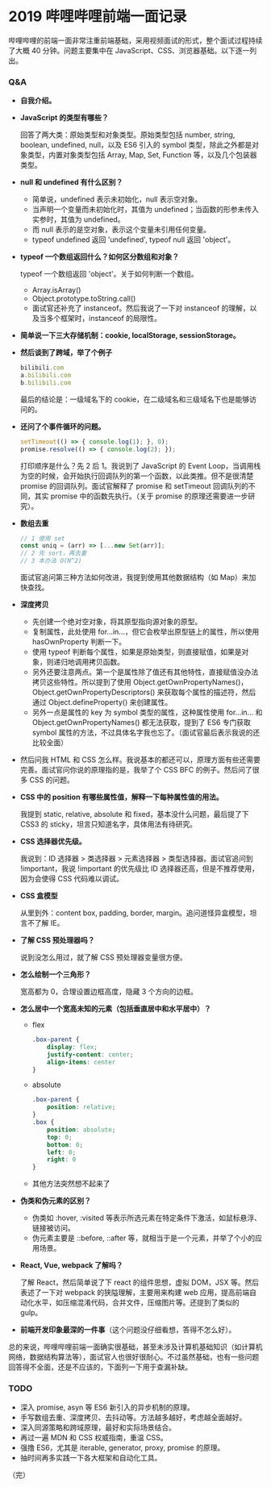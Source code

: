 # 2019 哔哩哔哩前端一面记录

哔哩哔哩的前端一面非常注重前端基础，采用视频面试的形式，整个面试过程持续了大概 40 分钟。问题主要集中在 JavaScript、CSS、浏览器基础。以下逐一列出。

### Q&A

- **自我介绍。**

- **JavaScript 的类型有哪些？**

  回答了两大类：原始类型和对象类型。原始类型包括 number, string, boolean, undefined, null，以及 ES6 引入的 symbol 类型，除此之外都是对象类型，内置对象类型包括 Array, Map, Set, Function 等，以及几个包装器类型。

- **null 和 undefined 有什么区别？**

  - 简单说，undefined 表示未初始化，null 表示空对象。
  - 当声明一个变量而未初始化时，其值为 undefined；当函数的形参未传入实参时，其值为 undefined。
  - 而 null 表示的是空对象，表示这个变量未引用任何变量。
  - typeof undefined 返回 'undefined', typeof null 返回 'object'。

- **typeof 一个数组返回什么？如何区分数组和对象？**

  typeof 一个数组返回 'object'。关于如何判断一个数组。

  - Array.isArray()
  - Object.prototype.toString.call()
  - 面试官还补充了 instanceof。然后我说了一下对 instanceof 的理解，以及当多个框架时，instanceof 的局限性。

- **简单说一下三大存储机制：cookie, localStorage, sessionStorage。**

- **然后谈到了跨域，举了个例子**

  ```javascript
  bilibili.com
  a.bilibili.com
  b.bilibili.com
  ```

  最后的结论是：一级域名下的 cookie，在二级域名和三级域名下也是能够访问的。

- **还问了个事件循环的问题。**

  ```javascript
  setTimeout(() => { console.log(1); }, 0);
  promise.resolve(() => { console.log(2); });
  ```

  打印顺序是什么？先 2 后 1。我说到了 JavaScript 的 Event Loop，当调用栈为空的时候，会开始执行回调队列的第一个函数，以此类推。但不是很清楚 promise 的回调队列。面试官解释了 promise 和 setTimeout 回调队列的不同，其实 promise 中的函数先执行。（关于 promise 的原理还需要进一步研究）。

- **数组去重**

  ```javascript
  // 1 使用 set
  const uniq = (arr) => [...new Set(arr)];
  // 2 先 sort，再去重
  // 3 本办法 O(N^2)
  ```

  面试官追问第三种方法如何改进，我提到使用其他数据结构（如 Map）来加快查找。

- **深度拷贝**

  - 先创建一个绝对空对象，将其原型指向源对象的原型。
  - 复制属性，此处使用 for...in...，但它会枚举出原型链上的属性，所以使用 hasOwnProperty 判断一下。
  - 使用 typeof 判断每个属性，如果是原始类型，则直接赋值，如果是对象，则递归地调用拷贝函数。
  - 另外还要注意两点。第一个是属性除了值还有其他特性，直接赋值没办法拷贝这些特性。所以提到了使用 Object.getOwnPropertyNames()，Object.getOwnPropertyDescriptors() 来获取每个属性的描述符，然后通过 Object.defineProperty() 来创建属性。
  - 另外一点是属性的 key 为 symbol 类型的属性，这种属性使用 for...in... 和 Object.getOwnPropertyNames() 都无法获取，提到了 ES6 专门获取 symbol 属性的方法，不过具体名字我也忘了。（面试官最后表示我说的还比较全面）

- 然后问我 HTML 和 CSS 怎么样。我说基本的都还可以，原理方面有些还需要完善。面试官问你说的原理指的是，我举了个 CSS BFC 的例子。然后问了很多 CSS 的问题。

- **CSS 中的 position 有哪些属性值，解释一下每种属性值的用法。**

  我提到 static, relative, absolute 和 fixed，基本没什么问题，最后提了下 CSS3 的 sticky，坦言只知道名字，具体用法有待研究。

- **CSS 选择器优先级。**

  我说到：ID 选择器 > 类选择器 > 元素选择器 > 类型选择器。面试官追问到 !important，我说 !important 的优先级比 ID 选择器还高，但是不推荐使用，因为会使得 CSS 代码难以调试。

- **CSS 盒模型**

  从里到外：content box, padding, border, margin。追问道怪异盒模型，坦言不了解 IE。

- **了解 CSS 预处理器吗？**

  说到没怎么用过，就了解 CSS 预处理器变量很方便。

- **怎么绘制一个三角形？**

  宽高都为 0，合理设置边框高度，隐藏 3 个方向的边框。

- **怎么居中一个宽高未知的元素（包括垂直居中和水平居中）？**

  - flex

    ```css
    .box-parent {
        display: flex;
        justify-content: center;
        align-items: center
    }
    ```

  - absolute

    ```css
    .box-parent {
        position: relative;
    }
    .box {
        position: absolute;
        top: 0;
        bottom: 0;
        left: 0;
        right: 0
    }
    ```

  - 其他方法突然想不起来了

- **伪类和伪元素的区别？**

  - 伪类如 :hover, :visited 等表示所选元素在特定条件下激活，如鼠标悬浮、链接被访问。
  - 伪元素主要是 ::before, ::after 等，就相当于是一个元素，并举了个小的应用场景。

- **React, Vue, webpack 了解吗？**

  了解 React，然后简单说了下 react 的组件思想，虚拟 DOM，JSX 等。然后表述了一下对 webpack 的狭隘理解，主要用来构建 web 应用，提高前端自动化水平，如压缩混淆代码，合并文件，压缩图片等。还提到了类似的 gulp。

- **前端开发印象最深的一件事**（这个问题没仔细看想，答得不怎么好）。

总的来说，哔哩哔哩前端一面确实很基础，甚至未涉及计算机基础知识（如计算机网络，数据结构算法等），面试官人也很好很耐心。不过虽然基础，也有一些问题回答得不全面，还是不应该的，下面列一下用于查漏补缺。

### TODO

- 深入 promise, asyn 等 ES6 新引入的异步机制的原理。
- 手写数组去重、深度拷贝、去抖动等。方法越多越好，考虑越全面越好。
- 深入同源策略和跨域原理，最好和实际场景结合。
- 再过一遍 MDN 和 CSS 权威指南，重温 CSS。
- 强撸 ES6，尤其是 iterable, generator, proxy, promise 的原理。
- 抽时间再多实践一下各大框架和自动化工具。

（完）


